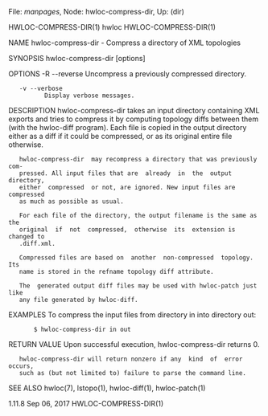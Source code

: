 File: *manpages*,  Node: hwloc-compress-dir,  Up: (dir)

HWLOC-COMPRESS-DIR(1)                hwloc               HWLOC-COMPRESS-DIR(1)



NAME
       hwloc-compress-dir - Compress a directory of XML topologies

SYNOPSIS
       hwloc-compress-dir [options] <inputdir> <outputdir>

OPTIONS
       -R --reverse
              Uncompress a previously compressed directory.

       -v --verbose
              Display verbose messages.

DESCRIPTION
       hwloc-compress-dir  takes an input directory containing XML exports and
       tries to compress it by computing topology diffs between them (with the
       hwloc-diff  program).   Each  file  is  copied  in the output directory
       either as a diff if it could be compressed, or as its  original  entire
       file otherwise.

       hwloc-compress-dir  may recompress a directory that was previously com‐
       pressed. All input files that are  already  in  the  output  directory,
       either  compressed  or not, are ignored. New input files are compressed
       as much as possible as usual.

       For each file of the directory, the output filename is the same as  the
       original  if  not  compressed,  otherwise  its  extension is changed to
       .diff.xml.

       Compressed files are based on  another  non-compressed  topology.   Its
       name is stored in the refname topology diff attribute.

       The  generated output diff files may be used with hwloc-patch just like
       any file generated by hwloc-diff.

EXAMPLES
       To compress the input files from directory in into directory out:

           $ hwloc-compress-dir in out

RETURN VALUE
       Upon successful execution, hwloc-compress-dir returns 0.

       hwloc-compress-dir will return nonzero if any  kind  of  error  occurs,
       such as (but not limited to) failure to parse the command line.

SEE ALSO
       hwloc(7), lstopo(1), hwloc-diff(1), hwloc-patch(1)




1.11.8                           Sep 06, 2017            HWLOC-COMPRESS-DIR(1)
